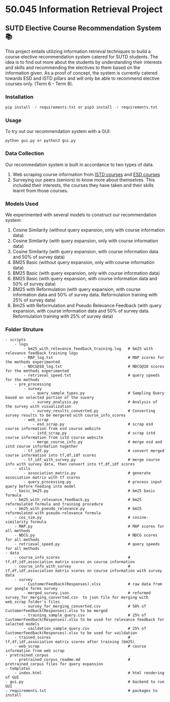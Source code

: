 # 50.045 Information Retrieval Project 
## SUTD Elective Course Recommendation System :books:
This project entails utilizing information retrieval techniques to build a course elective recommendation system catered for SUTD students. The idea is to find out more about the students by understanding their interests and skills and recommending the electives to them based on the information given. As a proof of concept, the system is currently catered towards ESD and ISTD pillars and will only be able to recommend elective courses only. (Term 6 - Term 8). 

### Installation
```bash
pip install -r requirements.txt or pip3 install -r requirements.txt
```

### Usage
To try out our recommendation system with a GUI:
```
python gui.py or python3 gui.py
```
### Data Collection
Our recommedation system is built in accordance to two types of data. 
1. Web scraping course information from [ISTD courses](https://istd.sutd.edu.sg/education/undergraduate/course-catalogue/) and [ESD courses](https://esd.sutd.edu.sg/academics/undergraduate-programme/courses/)
2. Surveying our peers (seniors) to know more about themselves. This included their interests, the courses they have taken and their skills learnt from those courses.

### Models Used
We experimented with several models to construct our recommendation system:
1. Cosine Similarity  (without query expansion, only with course information data)
2. Cosine Similarity  (with query expansion, only with course information data)
3. Cosine Similarity  (with query expansion, with course information data and 50% of survey data)
4. BM25 Basic  (without query expansion, only with course information data)
5. BM25 Basic  (with query expansion, only with course information data)
6. BM25 Basic  (with query expansion, with course information data and 50% of survey data)
7. BM25 with Reformulation  (with query expansion, with course information data and 50% of survey data. Reformulation training with 25% of survey data)
8. Bm25 with Reformulation and Pseudo Relevance Feedback (with query expansion, with course information data and 50% of survey data. Reformulation training with 25% of survey data)

### Folder Struture
```
- scripts                                       
    - logs
        - bm25_with_relevance_feedback_training.log   # bm25 with relevance feedback training logs
        - MAP_log.txt                                 # MAP scores for the methods experimented
        - NDCG@10_log.txt                             # NDCG@10 scores for the methods experimented
        - retrieval_speed.txt                         # query speeds for the methods 
    - pre_processing
        - survey
            - query_sample_types.py                   # Sampling Query based on selected portion of the suvery
            - survey_analysis.py                      # Analysis of the survey with visualization
            - survey_results_converted.py             # Converting survey results to be mergered with course_info_scores
        - web_scrap
            - esd_scrap.py                            # scrap esd course information from esd course website
            - istd_scrap.py                           # scrap istd course information from istd course website
            - merge_course_info.py                    # merge esd and istd course information together 
        - tf_idf.py                                   # convert merged course information into tf,df,idf scores
        - tf_idf_with_survey.py                       # merge course info with survey data, then convert into tf,df,idf scores
    - utils
        - association_matrix.py                       # generate association matrix with tf scores
        - query_processing.py                         # process input query before feeding into model
    - basic_bm25.py                                   # bm25 basic formula
    - bm25_with_relevance_feedback.py                 # bm25 reformulated formula and training procedure
    - bm25_with_pseudo_relevance.py                   # bm25 reformulated with pseudo-relevance formula
    - cos_sim.py                                      # cosine-similarity formula
    - MAP.py                                          # MAP scores for all methods
    - NDCG.py                                         # NDCG scores for all methods
    - retrieval_speed.py                              # query speeds for all methods
- data
    - course_info_scores                              # tf,df,idf,association matrix scores on course information
    - course_info_with_survey                         # tf,df,idf,association matrix scores on course information with survey data
    - survey
        - CustomerFeedback(Responses).xlsx            # raw data from our google forms survey
        - merged_survey.json                          # reformed survey_for_merging_converted.csv  to json file for merging with web_scrap folder's files
        - survey_for_merging_converted.csv            # 50% of CustomerFeedback(Responses).xlsx to be merged
        - training_sample_query.csv                   # 25% of CustomerFeedback(Responses).xlsx to be used for relevance feedback for selected models
        - vaildation_sample_query.csv                 # 25% of CustomerFeedback(Responses).xlsx to be used for vaildation
    - trained_scores                                  # tf,df,idf,association matrix scores after training (bm25)
    - web_scrap                                       # course information from web scrap
- pretrained_corpus
    - pretrained_corpus_readme.md                     # pretrained_corpus files for query expansion                                                                  
- templates
    - index.html                                      # html rendering of GUI
- gui.py                                              # backend to run GUI
- requirements.txt                                    # packages to install
```
